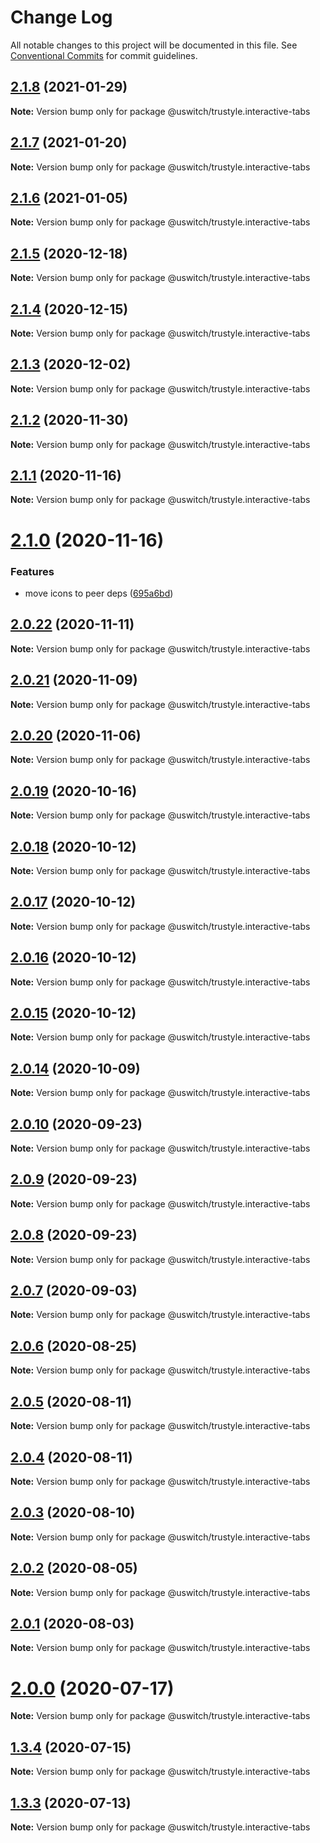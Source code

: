 # Change Log

All notable changes to this project will be documented in this file.
See [Conventional Commits](https://conventionalcommits.org) for commit guidelines.

## [2.1.8](https://github.com/uswitch/trustyle/compare/@uswitch/trustyle.interactive-tabs@2.1.7...@uswitch/trustyle.interactive-tabs@2.1.8) (2021-01-29)

**Note:** Version bump only for package @uswitch/trustyle.interactive-tabs





## [2.1.7](https://github.com/uswitch/trustyle/compare/@uswitch/trustyle.interactive-tabs@2.1.6...@uswitch/trustyle.interactive-tabs@2.1.7) (2021-01-20)

**Note:** Version bump only for package @uswitch/trustyle.interactive-tabs





## [2.1.6](https://github.com/uswitch/trustyle/compare/@uswitch/trustyle.interactive-tabs@2.1.5...@uswitch/trustyle.interactive-tabs@2.1.6) (2021-01-05)

**Note:** Version bump only for package @uswitch/trustyle.interactive-tabs





## [2.1.5](https://github.com/uswitch/trustyle/compare/@uswitch/trustyle.interactive-tabs@2.1.4...@uswitch/trustyle.interactive-tabs@2.1.5) (2020-12-18)

**Note:** Version bump only for package @uswitch/trustyle.interactive-tabs





## [2.1.4](https://github.com/uswitch/trustyle/compare/@uswitch/trustyle.interactive-tabs@2.1.3...@uswitch/trustyle.interactive-tabs@2.1.4) (2020-12-15)

**Note:** Version bump only for package @uswitch/trustyle.interactive-tabs





## [2.1.3](https://github.com/uswitch/trustyle/compare/@uswitch/trustyle.interactive-tabs@2.1.2...@uswitch/trustyle.interactive-tabs@2.1.3) (2020-12-02)

**Note:** Version bump only for package @uswitch/trustyle.interactive-tabs





## [2.1.2](https://github.com/uswitch/trustyle/compare/@uswitch/trustyle.interactive-tabs@2.1.1...@uswitch/trustyle.interactive-tabs@2.1.2) (2020-11-30)

**Note:** Version bump only for package @uswitch/trustyle.interactive-tabs






## [2.1.1](https://github.com/uswitch/trustyle/compare/@uswitch/trustyle.interactive-tabs@2.1.0...@uswitch/trustyle.interactive-tabs@2.1.1) (2020-11-16)

**Note:** Version bump only for package @uswitch/trustyle.interactive-tabs





# [2.1.0](https://github.com/uswitch/trustyle/compare/@uswitch/trustyle.interactive-tabs@2.0.22...@uswitch/trustyle.interactive-tabs@2.1.0) (2020-11-16)


### Features

* move icons to peer deps ([695a6bd](https://github.com/uswitch/trustyle/commit/695a6bd))





## [2.0.22](https://github.com/uswitch/trustyle/compare/@uswitch/trustyle.interactive-tabs@2.0.21...@uswitch/trustyle.interactive-tabs@2.0.22) (2020-11-11)

**Note:** Version bump only for package @uswitch/trustyle.interactive-tabs





## [2.0.21](https://github.com/uswitch/trustyle/compare/@uswitch/trustyle.interactive-tabs@2.0.20...@uswitch/trustyle.interactive-tabs@2.0.21) (2020-11-09)

**Note:** Version bump only for package @uswitch/trustyle.interactive-tabs





## [2.0.20](https://github.com/uswitch/trustyle/compare/@uswitch/trustyle.interactive-tabs@2.0.19...@uswitch/trustyle.interactive-tabs@2.0.20) (2020-11-06)

**Note:** Version bump only for package @uswitch/trustyle.interactive-tabs





## [2.0.19](https://github.com/uswitch/trustyle/compare/@uswitch/trustyle.interactive-tabs@2.0.18...@uswitch/trustyle.interactive-tabs@2.0.19) (2020-10-16)

**Note:** Version bump only for package @uswitch/trustyle.interactive-tabs





## [2.0.18](https://github.com/uswitch/trustyle/compare/@uswitch/trustyle.interactive-tabs@2.0.16...@uswitch/trustyle.interactive-tabs@2.0.18) (2020-10-12)

**Note:** Version bump only for package @uswitch/trustyle.interactive-tabs





## [2.0.17](https://github.com/uswitch/trustyle/compare/@uswitch/trustyle.interactive-tabs@2.0.16...@uswitch/trustyle.interactive-tabs@2.0.17) (2020-10-12)

**Note:** Version bump only for package @uswitch/trustyle.interactive-tabs





## [2.0.16](https://github.com/uswitch/trustyle/compare/@uswitch/trustyle.interactive-tabs@2.0.14...@uswitch/trustyle.interactive-tabs@2.0.16) (2020-10-12)

**Note:** Version bump only for package @uswitch/trustyle.interactive-tabs





## [2.0.15](https://github.com/uswitch/trustyle/compare/@uswitch/trustyle.interactive-tabs@2.0.14...@uswitch/trustyle.interactive-tabs@2.0.15) (2020-10-12)

**Note:** Version bump only for package @uswitch/trustyle.interactive-tabs





## [2.0.14](https://github.com/uswitch/trustyle/compare/@uswitch/trustyle.interactive-tabs@2.0.13...@uswitch/trustyle.interactive-tabs@2.0.14) (2020-10-09)

**Note:** Version bump only for package @uswitch/trustyle.interactive-tabs






## [2.0.10](https://github.com/uswitch/trustyle/compare/@uswitch/trustyle.interactive-tabs@2.0.8...@uswitch/trustyle.interactive-tabs@2.0.10) (2020-09-23)

**Note:** Version bump only for package @uswitch/trustyle.interactive-tabs





## [2.0.9](https://github.com/uswitch/trustyle/compare/@uswitch/trustyle.interactive-tabs@2.0.8...@uswitch/trustyle.interactive-tabs@2.0.9) (2020-09-23)

**Note:** Version bump only for package @uswitch/trustyle.interactive-tabs





## [2.0.8](https://github.com/uswitch/trustyle/compare/@uswitch/trustyle.interactive-tabs@2.0.7...@uswitch/trustyle.interactive-tabs@2.0.8) (2020-09-23)

**Note:** Version bump only for package @uswitch/trustyle.interactive-tabs





## [2.0.7](https://github.com/uswitch/trustyle/compare/@uswitch/trustyle.interactive-tabs@2.0.6...@uswitch/trustyle.interactive-tabs@2.0.7) (2020-09-03)

**Note:** Version bump only for package @uswitch/trustyle.interactive-tabs





## [2.0.6](https://github.com/uswitch/trustyle/compare/@uswitch/trustyle.interactive-tabs@2.0.5...@uswitch/trustyle.interactive-tabs@2.0.6) (2020-08-25)

**Note:** Version bump only for package @uswitch/trustyle.interactive-tabs





## [2.0.5](https://github.com/uswitch/trustyle/compare/@uswitch/trustyle.interactive-tabs@2.0.4...@uswitch/trustyle.interactive-tabs@2.0.5) (2020-08-11)

**Note:** Version bump only for package @uswitch/trustyle.interactive-tabs





## [2.0.4](https://github.com/uswitch/trustyle/compare/@uswitch/trustyle.interactive-tabs@2.0.3...@uswitch/trustyle.interactive-tabs@2.0.4) (2020-08-11)

**Note:** Version bump only for package @uswitch/trustyle.interactive-tabs





## [2.0.3](https://github.com/uswitch/trustyle/compare/@uswitch/trustyle.interactive-tabs@2.0.0...@uswitch/trustyle.interactive-tabs@2.0.3) (2020-08-10)

**Note:** Version bump only for package @uswitch/trustyle.interactive-tabs





## [2.0.2](https://github.com/uswitch/trustyle/compare/@uswitch/trustyle.interactive-tabs@2.0.0...@uswitch/trustyle.interactive-tabs@2.0.2) (2020-08-05)

**Note:** Version bump only for package @uswitch/trustyle.interactive-tabs





## [2.0.1](https://github.com/uswitch/trustyle/compare/@uswitch/trustyle.interactive-tabs@2.0.0...@uswitch/trustyle.interactive-tabs@2.0.1) (2020-08-03)

**Note:** Version bump only for package @uswitch/trustyle.interactive-tabs





# [2.0.0](https://github.com/uswitch/trustyle/compare/@uswitch/trustyle.interactive-tabs@1.3.4...@uswitch/trustyle.interactive-tabs@2.0.0) (2020-07-17)

**Note:** Version bump only for package @uswitch/trustyle.interactive-tabs





## [1.3.4](https://github.com/uswitch/trustyle/compare/@uswitch/trustyle.interactive-tabs@1.3.3...@uswitch/trustyle.interactive-tabs@1.3.4) (2020-07-15)

**Note:** Version bump only for package @uswitch/trustyle.interactive-tabs





## [1.3.3](https://github.com/uswitch/trustyle/compare/@uswitch/trustyle.interactive-tabs@1.3.2...@uswitch/trustyle.interactive-tabs@1.3.3) (2020-07-13)

**Note:** Version bump only for package @uswitch/trustyle.interactive-tabs
